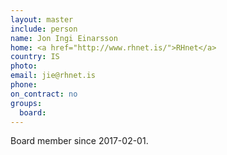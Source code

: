 ```yaml
---
layout: master
include: person
name: Jon Ingi Einarsson
home: <a href="http://www.rhnet.is/">RHnet</a>
country: IS
photo:
email: jie@rhnet.is
phone:
on_contract: no
groups:
  board:
---
```

Board member since 2017-02-01.
